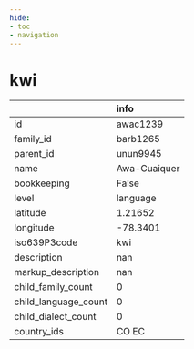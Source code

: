 ```yaml
---
hide:
- toc
- navigation
---
```

# kwi
|                      | info         |
|:---------------------|:-------------|
| id                   | awac1239     |
| family_id            | barb1265     |
| parent_id            | unun9945     |
| name                 | Awa-Cuaiquer |
| bookkeeping          | False        |
| level                | language     |
| latitude             | 1.21652      |
| longitude            | -78.3401     |
| iso639P3code         | kwi          |
| description          | nan          |
| markup_description   | nan          |
| child_family_count   | 0            |
| child_language_count | 0            |
| child_dialect_count  | 0            |
| country_ids          | CO EC        |